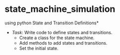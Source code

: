 # state_machine_simulation
using python
State and Transition Definitions*
- *Task*: Write code to define states and transitions.
  - Create a class for the state machine.
  - Add methods to add states and transitions.
  - Set the initial state.
